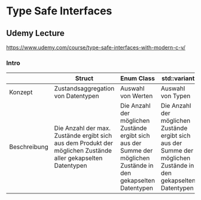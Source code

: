 # Type Safe Interfaces
## Udemy Lecture
https://www.udemy.com/course/type-safe-interfaces-with-modern-c-v/

### Intro
|    | Struct | Enum Class | std::variant |
|-----| -------- | -------- | -------- |
| Konzept | Zustandsaggregation von Datentypen   | Auswahl von Werten | Auswahl von Typen   |
| Beschreibung | Die Anzahl der max. Zustände ergibt sich aus dem Produkt der möglichen Zustände aller gekapselten Datentypen | Die Anzahl der möglichen Zustände ergibt sich aus der Summe der möglichen Zustände in den gekapselten Datentypen   | Die Anzahl der möglichen Zustände ergibt sich aus der Summe der möglichen Zustände in den gekapselten Datentypen  |

